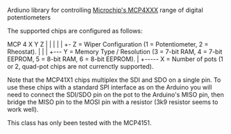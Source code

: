 Ardiuno library for controlling [Microchip's MCP4XXX](http://ww1.microchip.com/downloads/en/DeviceDoc/22060b.pdf) range of digital potentiometers 

The supported chips are configured as follows:

MCP 4 X Y Z
      | | |
      | | +- Z = Wiper Configuration (1 = Potentiometer, 2 = Rheostat).
      | |
      | +--- Y = Memory Type / Resolution (3 = 7-bit RAM, 4 = 7-bit EEPROM, 5 = 8-bit RAM, 6 = 8-bit EEPROM).
      |
      +----- X = Number of pots (1 or 2, quad-pot chips are not currenctly supported).

Note that the MCP41X1 chips multiplex the SDI and SDO on a single pin.
To use these chips with a standard SPI interface as on the Arduino you will need to
connect the SDI/SDO pin on the pot to the Arduino's MISO pin, then bridge the MISO pin to the MOSI pin
with a resistor (3k9 resistor seems to work well).

This class has only been tested with the MCP4151.
